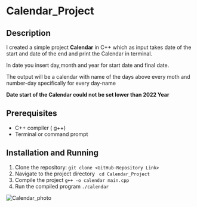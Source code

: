 # Calendar_Project

## Description

I created a simple project **Calendar** in C++ which as input takes date of the start and date of the end and print the Calendar in terminal.
<p>In date you insert day,month and year for start date and final date. </p>
<p>The output will be a calendar with name of the days above every moth and number-day specifically for every day-name </p>

**Date start of the Calendar could not be set lower than 2022 Year** 

## Prerequisites
- C++ compiler ( g++)
- Terminal or command prompt

## Installation and Running
1. Clone the repository:
``` git clone <GitHub-Repository Link> ```
2. Navigate to the project directory
``` cd Calendar_Project```
3. Compile the project
``` g++ -o calendar main.cpp ```
4. Run the compiled program
``` ./calendar ```


![Calendar_photo](https://github.com/user-attachments/assets/e537efe6-0768-4974-965c-298eebcb5466)
